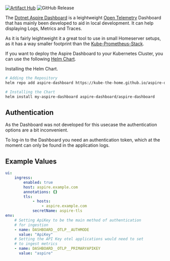 [![Artifact Hub](https://img.shields.io/endpoint?url=https://artifacthub.io/badge/repository/aspire-dashboard)](https://artifacthub.io/packages/search?repo=aspire-dashboard&logoColor=white&color=0366D6)
![GitHub Release](https://img.shields.io/github/v/release/kube-the-home/aspire-dashboard-helm?logoColor=white&color=0366D6)


The [Dotnet Aspire Dashboard][1] is a leightweight [Open Telemetry][2] Dashboard that has mainly been developed to aid in local development.
It can help displaying Logs, Metrics and Traces.

As it is fairly leightweight it a great tool to use in small Homeserver setups, as it has a way smaller footprint than the [Kube-Prometheus-Stack][3].

If you want to deploy the Aspire Dashboard to your Kubernetes Cluster, you can use the following [Helm Chart][4].

Installing the Helm Chart.
```sh
# Adding the Repository
helm repo add aspire-dashboard https://kube-the-home.github.io/aspire-dashboard-helm/

# Installing the Chart
helm install my-aspire-dashboard aspire-dashboard/aspire-dashboard
```

## Authentication
As the Dashboard was not developed for this usecase the authentication options are a bit inconvenient.

To log-in to the Dashboard you need an authentication token, which at the moment can only be found in the application logs.

## Example Values
```yaml
ui:
    ingress:
        enabled: true
        host: aspire.example.com
        annotations: {}
        tls:
            - hosts:
                - aspire.example.com
            secretName: aspire-tls
env:
    # Setting ApiKey to be the main method of authentication
    # for ingestion
    - name: DASHBOARD__OTLP__AUTHMODE
      value: "ApiKey"
    # Setting the API Key otel applications would need to set
    # to ingest metrics
    - name: DASHBOARD__OTLP__PRIMARYAPIKEY
      value: "aspire"
```


[1]: https://learn.microsoft.com/en-us/dotnet/aspire/fundamentals/dashboard/overview?tabs=bash
[2]: https://opentelemetry.io/docs/
[3]: https://github.com/prometheus-community/helm-charts/tree/main/charts/kube-prometheus-stack
[4]: https://github.com/kube-the-home/aspire-dashboard-helm
